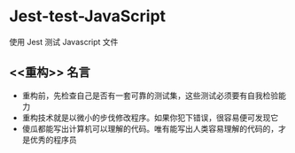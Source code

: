 # Jest-test-JavaScript
使用 Jest 测试 Javascript 文件

## <<重构>> 名言

- 重构前，先检查自己是否有一套可靠的测试集，这些测试必须要有自我检验能力
- 重构技术就是以微小的步伐修改程序。如果你犯下错误，很容易便可发现它
- 傻瓜都能写出计算机可以理解的代码。唯有能写出人类容易理解的代码的，才是优秀的程序员

